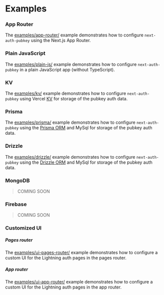 # Examples

### App Router

The [examples/app-router/](https://github.com/jowo-io/next-auth-pubkey/tree/main/examples/app-router) example demonstrates how to configure `next-auth-pubkey` using the Next.js App Router.

### Plain JavaScript

The [examples/plain-js/](https://github.com/jowo-io/next-auth-pubkey/tree/main/examples/plain-js) example demonstrates how to configure `next-auth-pubkey` in a plain JavaScript app (without TypeScript).

### KV

The [examples/kv/](https://github.com/jowo-io/next-auth-pubkey/tree/main/examples/kv) example demonstrates how to configure `next-auth-pubkey` using Vercel [KV](https://vercel.com/docs/storage/vercel-kv) for storage of the pubkey auth data.

### Prisma

The [examples/prisma/](https://github.com/jowo-io/next-auth-pubkey/tree/main/examples/prisma) example demonstrates how to configure `next-auth-pubkey` using the [Prisma ORM](https://www.prisma.io/) and MySql for storage of the pubkey auth data.

### Drizzle

The [examples/drizzle/](https://github.com/jowo-io/next-auth-pubkey/tree/main/examples/drizzle) example demonstrates how to configure `next-auth-pubkey` using the [Drizzle ORM](https://github.com/drizzle-team/drizzle-orm) and MySql for storage of the pubkey auth data.

### MongoDB

> COMING SOON

### Firebase

> COMING SOON

### Customized UI

##### Pages router

The [examples/ui-pages-router/](https://github.com/jowo-io/next-auth-pubkey/tree/main/examples/ui-pages-router) example demonstrates how to configure a custom UI for the Lightning auth pages in the pages router.

##### App router

The [examples/ui-app-router/](https://github.com/jowo-io/next-auth-pubkey/tree/main/examples/ui-app-router) example demonstrates how to configure a custom UI for the Lightning auth pages in the app router.
